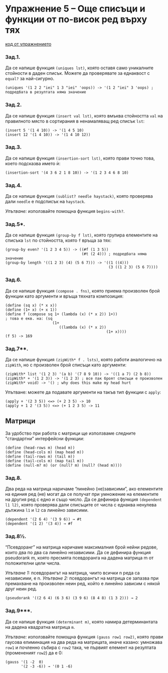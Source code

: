 # Упражнение 5 – Още списъци и функции от по-висок ред върху тях

[код от упражнението](ex05-20211112-solutions.rkt)

### Зад.1.
Да се напише функция `(uniques lst)`, която оставя само уникалните стойности в даден списък. Можете да проверявате за еднаквост с `equal?` за най-сигурно.
```
(uniques '(1 2 2 "iei" 1 3 "iei" 'oops)) -> '(1 2 "iei" 3 'oops) ; подредбата в резултата няма значение
```
### Зад.2.
Да се напише функция `(insert val lst)`, която вмъква стойността `val` на правилното място в сортирания в ненамаляващ ред списък `lst`:
```
(insert 5 '(1 4 10)) -> '(1 4 5 10)
(insert 12 '(1 4 10)) -> '(1 4 10 12))
```
### Зад.3.
Да се напише функция `(insertion-sort lst)`, която прави точно това, което подсказва името ѝ:
```
(insertion-sort '(4 3 6 2 1 8 10)) -> '(1 2 3 4 6 8 10)
```
### Зад.4.
Да се напише функция `(sublist? needle haystack)`, която проверява дали `needle` e подсписък на `haystack`.

_Упътване:_ използвайте помощна функция `begins-with?`.

### Зад.5*.
Да се напише функция `(group-by f lst)`, която групира елементите на списъка `lst` по стойността, която `f` връща за тях:
```
(group-by even? '(1 2 3 4 5)) -> ((#f (1 3 5))
                                  (#t (2 4))) ; подредбата няма значение
(group-by length '((1 2 3) (4) (5 6 7))) -> '((1 ((4)))
                                              (3 ((1 2 3) (5 6 7))))
```
### Зад.6.
Да се напише функция `(compose . fns)`, която приема произволен брой функции като аргументи и връща тяхната композиция:
```
(define (sq x) (* x x))
(define (1+ x) (+ x 1))
(define f (compose sq 1+ (lambda (x) (* x 2)) 1+))
; това е екв. на: (sq
                     (1+
                        ((lambda (x) (* x 2))
                                             (1+ x))))
(f 5) -> 169
```
### Зад.7**.
Да се напише функция `(zipWith* f . lsts)`,  която работи аналогично на `zipWith`, но с произволен брой списъци като аргументи:
```
(zipWith* list '(1 2 3) '(a b) '(7 8 9 10)) -> '((1 a 7) (2 b 8))
(zipWith* + '(1 2 3)) -> '(1 2 3) ; все пак броят списъци е произволен
(zipWith* void) -> '() ; why does this make my head hurt
```
Упътване: можете да подавате аргументи на такъв тип функции с `apply`:
```
(apply + '(2 3 5)) <=> (+ 2 3 5) -> 10
(apply + 1 2 '(3 5)) <=> (+ 1 2 3 5) -> 11
```
## Матрици
За удобство при работа с матрици ще използваме следните "стандартни" интерфейсни функции:
```
(define (head-rows m) (head m))
(define (head-cols m) (map head m))
(define (tail-rows m) (tail m))
(define (tail-cols m) (map tail m))
(define (null-m? m) (or (null? m) (null? (head m))))
```
### Зад.8.
Два реда на матрица наричаме “линейно (не)зависими”, ако елементите на единия ред (не) могат да се получат при умножение на елементите на другия ред с едно и също число. Да се дефинира функция `(dependent l1 l2)`, която проверява дали списъците от числа с еднаква ненулева дължина `l1` и `l2` са линейно зависими.
```
(dependent '(2 6 4) '(3 9 6)) → #t
(dependent '(1 2) '(3 4)) → #f
```
### Зад.8½.
“Псевдоранг” на матрица наричаме максималния брой нейни редове, които два по два са линейно независими. Да се дефинира функция pseudorank m, която пресмята псевдоранга на дадена матрица m от положителни цели числа.

_Упътване 1:_ псевдорангът на матрица, чиито всички n реда са независими, е n.
_Упътване 2:_ псевдорангът на матрица се запазва при премахване на произволен неин ред, който е линейно зависим с някой друг неин ред.
```
(pseudorank '((2 6 4) (6 3 6) (3 9 6) (8 4 8) (1 3 2))) → 2
```
### Зад.9***.
Да се напише функция `(determinant m)`, която намира детерминантата на дадена квадратна матрица `m`.

_Упътване:_ използвайте помощна функция `(gauss row1 row2)`, която прави гаусова елиминация на два реда на матрицата, иначе казано: умножава `row1` и почленно събира с `row2` така, че първият елемент на резултата (промененият `row2`) да е 0:
```
(gauss '(1 -2  0)
       '(2 -3 -6)) → '(0 1 -6)
```
